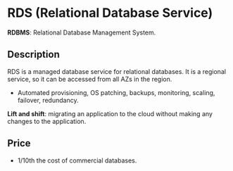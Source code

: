 # RDS (Relational Database Service)

**RDBMS**: Relational Database Management System.

## Description

RDS is a managed database service for relational databases. It is a regional service, so it can be accessed from all AZs in the region.

- Automated provisioning, OS patching, backups, monitoring, scaling, failover, redundancy.

**Lift and shift**: migrating an application to the cloud without making any changes to the application.

## Price

- 1/10th the cost of commercial databases.
